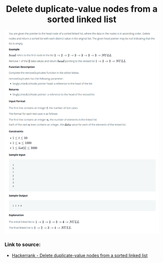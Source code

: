 <h1 align="center">Delete duplicate-value nodes from a sorted linked list</h1>

![alt text](https://raw.githubusercontent.com/matthew01lokiet/Github-repos-images/main/Algs/LinkedList/2eQIrOoE_o.png)

### Link to source: 
- <a href="https://www.hackerrank.com/challenges/delete-duplicate-value-nodes-from-a-sorted-linked-list/problem">Hackerrank - Delete duplicate-value nodes from a sorted linked list</a>
